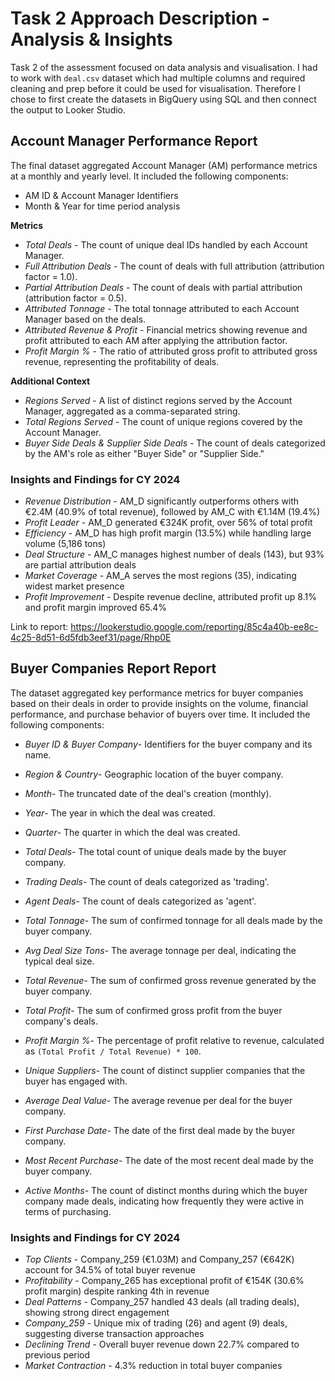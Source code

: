 # **Task 2 Approach Description - Analysis & Insights**

Task 2 of the assessment focused on data analysis and visualisation. I had to work with `deal.csv` dataset which had multiple columns and required cleaning and prep before it could be used for visualisation. Therefore I chose to first create the datasets in BigQuery using SQL and then connect the output to Looker Studio.

## **Account Manager Performance Report**
The final dataset aggregated Account Manager (AM) performance metrics at a monthly and yearly level. 
It included the following components:
- AM ID & Account Manager Identifiers
- Month & Year for time period analysis

**Metrics**
- *Total Deals* - The count of unique deal IDs handled by each Account Manager.
- *Full Attribution Deals* - The count of deals with full attribution (attribution factor = 1.0).
- *Partial Attribution Deals* - The count of deals with partial attribution (attribution factor = 0.5).
- *Attributed Tonnage* - The total tonnage attributed to each Account Manager based on the deals.
- *Attributed Revenue & Profit* - Financial metrics showing revenue and profit attributed to each AM after applying the attribution factor.
- *Profit Margin %* - The ratio of attributed gross profit to attributed gross revenue, representing the profitability of deals.

**Additional Context**
- *Regions Served* - A list of distinct regions served by the Account Manager, aggregated as a comma-separated string.
- *Total Regions Served* - The count of unique regions covered by the Account Manager.
- *Buyer Side Deals & Supplier Side Deals* - The count of deals categorized by the AM's role as either "Buyer Side" or "Supplier Side."

### **Insights and Findings for CY 2024**
- *Revenue Distribution* - AM_D significantly outperforms others with €2.4M (40.9% of total revenue), followed by AM_C with €1.14M (19.4%)
- *Profit Leader* - AM_D generated €324K profit, over 56% of total profit
- *Efficiency* - AM_D has high profit margin (13.5%) while handling large volume (5,186 tons)
- *Deal Structure* - AM_C manages highest number of deals (143), but 93% are partial attribution deals
- *Market Coverage* - AM_A serves the most regions (35), indicating widest market presence
- *Profit Improvement* - Despite revenue decline, attributed profit up 8.1% and profit margin improved 65.4%

Link to report: https://lookerstudio.google.com/reporting/85c4a40b-ee8c-4c25-8d51-6d5fdb3eef31/page/Rhp0E

## **Buyer Companies Report Report**
The dataset aggregated key performance metrics for buyer companies based on their deals in order to provide insights on the volume, financial performance, and purchase behavior of buyers over time. 
It included the following components:
- *Buyer ID & Buyer Company*- Identifiers for the buyer company and its name.
- *Region & Country*- Geographic location of the buyer company.

- *Month*- The truncated date of the deal's creation (monthly).
- *Year*- The year in which the deal was created.
- *Quarter*- The quarter in which the deal was created.

- *Total Deals*- The total count of unique deals made by the buyer company.
- *Trading Deals*- The count of deals categorized as 'trading'.
- *Agent Deals*- The count of deals categorized as 'agent'.

- *Total Tonnage*- The sum of confirmed tonnage for all deals made by the buyer company.
- *Avg Deal Size Tons*- The average tonnage per deal, indicating the typical deal size.

- *Total Revenue*- The sum of confirmed gross revenue generated by the buyer company.
- *Total Profit*- The sum of confirmed gross profit from the buyer company's deals.

- *Profit Margin %*- The percentage of profit relative to revenue, calculated as `(Total Profit / Total Revenue) * 100`.

- *Unique Suppliers*- The count of distinct supplier companies that the buyer has engaged with.
- *Average Deal Value*- The average revenue per deal for the buyer company.

- *First Purchase Date*- The date of the first deal made by the buyer company.
- *Most Recent Purchase*- The date of the most recent deal made by the buyer company.
- *Active Months*- The count of distinct months during which the buyer company made deals, indicating how frequently they were active in terms of purchasing.


### **Insights and Findings for CY 2024**

- *Top Clients* - Company_259 (€1.03M) and Company_257 (€642K) account for 34.5% of total buyer revenue
- *Profitability* - Company_265 has exceptional profit of €154K (30.6% profit margin) despite ranking 4th in revenue
- *Deal Patterns* - Company_257 handled 43 deals (all trading deals), showing strong direct engagement
- *Company_259* - Unique mix of trading (26) and agent (9) deals, suggesting diverse transaction approaches
- *Declining Trend* - Overall buyer revenue down 22.7% compared to previous period
- *Market Contraction* - 4.3% reduction in total buyer companies


